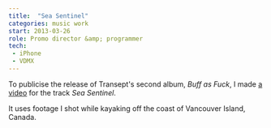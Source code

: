 ```yaml
---
title:  "Sea Sentinel"
categories: music work
start: 2013-03-26
role: Promo director &amp; programmer
tech: 
 - iPhone
 - VDMX
---
```

To publicise the release of Transept's second album, *Buff as Fuck*, I made <a href="https://vimeo.com/52951623" class="fancybox-media">a video</a> for the track *Sea Sentinel*.

It uses footage I shot while kayaking off the coast of Vancouver Island, Canada.
